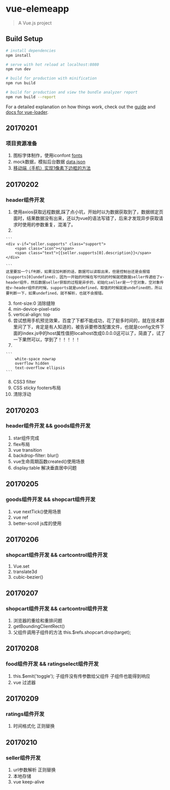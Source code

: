 # vue-elemeapp

> A Vue.js project

## Build Setup

``` bash
# install dependencies
npm install

# serve with hot reload at localhost:8080
npm run dev

# build for production with minification
npm run build

# build for production and view the bundle analyzer report
npm run build --report
```

For a detailed explanation on how things work, check out the [guide](http://vuejs-templates.github.io/webpack/) and [docs for vue-loader](http://vuejs.github.io/vue-loader).

## 20170201

### 项目资源准备
1. 图标字体制作，使用iconfont [fonts](https://github.com/DengSongsong/vue-elemeApp/tree/master/src/common/fonts)
2. mock数据，模拟后台数据 [data.json](https://github.com/DengSongsong/vue-elemeApp/blob/master/data.json)
3. [移动端（手机）实现1像素下边框的方法](https://segmentfault.com/a/1190000004538413)

## 20170202

### header组件开发
1. 使用axios获取远程数据,踩了点小坑，开始时以为数据获取到了，数据绑定页面时，结果数据没有出来，还以为vue的语法写错了，后来才发现异步获取请求时使用的参数重复，混淆了。
2. 

    ```
    <div v-if="seller.supports" class="support">
        <span class="icon"></span>
        <span class="text">{{seller.supports[0].description}}</span>
    </div>

    ```
    这里要加一个if判断，如果没加判断的话，数据可以读取出来，但是控制台还是会报错(supports[0]undefined)，因为一开始的时候在写代码的时候就把数据seller传递给了v-header组件，然后数据seller获取的过程是异步的，初始化seller是一个空对象，空对象传给v-header组件的时候，supports就是undefined，取值的时候就是undefined的，所以要判断一下，如果undefined，就不解析，也就不会报错。
3. font-size:0 消除缝隙
4. min-device-pixel-ratio
5. vertical-align: top
6. 尝试想用手机预览效果，百度了下都不能成功，花了挺多时间的，就在技术群里问了下，肯定是有人知道的，被告诉要修改配置文件，也就是config文件下面的index.js中的host属性值把localhost改成0.0.0.0这可以了，简直了，试了一下果然可以，学到了！！！！！
7.  

    ```
        white-space nowrap
        overflow hidden 
        text-overflow ellipsis
    ```
8. CSS3 filter
9. CSS sticky footers布局
10. 清除浮动

## 20170203

### header组件开发 && goods组件开发
1. star组件完成
2. flex布局
3. vue transition
4. backdrop-filter: blur()
5. vue生命周期函数created()使用场景
5. display:table 解决垂直居中问题

## 20170205
### goods组件开发 && shopcart组件开发
1. vue nextTick()使用场景
2. vue ref
3. better-scroll js库的使用

## 20170206
### shopcart组件开发 && cartcontrol组件开发
1. Vue.set
2. translate3d
3. cubic-bezier()

## 20170207
### shopcart组件开发 && cartcontrol组件开发
1. 浏览器的重绘和重排问题
2. getBoundingClientRect()
3. 父组件调用子组件的方法 this.$refs.shopcart.drop(target);

## 20170208
### food组件开发 && ratingselect组件开发
1. this.$emit('toggle'); 子组件没有传参数给父组件 子组件也能得到响应
2. vue 过滤器

## 20170209
### ratings组件开发
1. 时间格式化 正则替换

## 20170210
### seller组件开发
1. url参数解析 正则替换
2. 本地存储
3. vue keep-alive